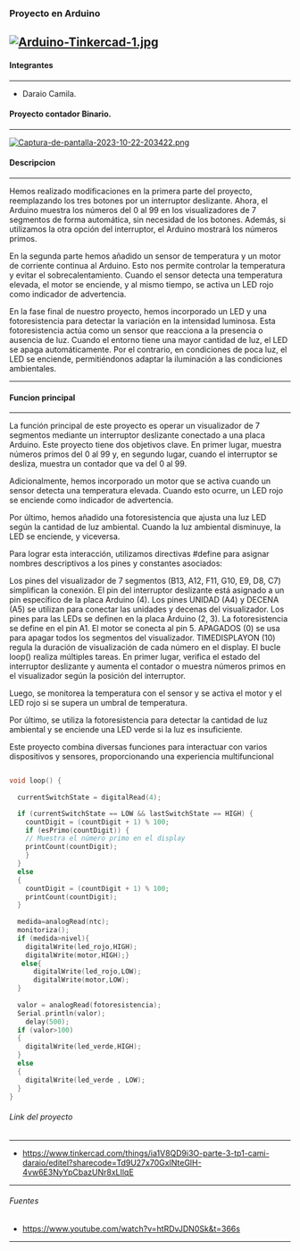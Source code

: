 ### Proyecto en Arduino
[![Arduino-Tinkercad-1.jpg](https://i.postimg.cc/ZKmjNfpC/Arduino-Tinkercad-1.jpg)](https://postimg.cc/XX2wSk2b)
------------

#### Integrantes

------------
- Daraio Camila.


 
#### Proyecto contador Binario.

------------

[![Captura-de-pantalla-2023-10-22-203422.png](https://i.postimg.cc/8CZbgD0v/Captura-de-pantalla-2023-10-22-203422.png)](https://postimg.cc/wtsNhKHx)

####  Descripcion

------------


Hemos realizado modificaciones en la primera parte del proyecto, reemplazando los tres botones por un interruptor deslizante. Ahora, el Arduino muestra los números del 0 al 99 en los visualizadores de 7 segmentos de forma automática, sin necesidad de los botones. Además, si utilizamos la otra opción del interruptor, el Arduino mostrará los números primos.

En la segunda parte hemos añadido un sensor de temperatura y un motor de corriente continua al Arduino. Esto nos permite controlar la temperatura y evitar el sobrecalentamiento. Cuando el sensor detecta una temperatura elevada, el motor se enciende, y al mismo tiempo, se activa un LED rojo como indicador de advertencia.

En la fase final de nuestro proyecto, hemos incorporado un LED y una fotoresistencia para detectar la variación en la intensidad luminosa. Esta fotoresistencia actúa como un sensor que reacciona a la presencia o ausencia de luz. Cuando el entorno tiene una mayor cantidad de luz, el LED se apaga automáticamente. Por el contrario, en condiciones de poca luz, el LED se enciende, permitiéndonos adaptar la iluminación a las condiciones ambientales.

------------


####  Funcion principal

------------


La función principal de este proyecto es operar un visualizador de 7 segmentos mediante un interruptor deslizante conectado a una placa Arduino. Este proyecto tiene dos objetivos clave. En primer lugar, muestra números primos del 0 al 99 y, en segundo lugar, cuando el interruptor se desliza, muestra un contador que va del 0 al 99.

Adicionalmente, hemos incorporado un motor que se activa cuando un sensor detecta una temperatura elevada. Cuando esto ocurre, un LED rojo se enciende como indicador de advertencia.

Por último, hemos añadido una fotoresistencia que ajusta una luz LED según la cantidad de luz ambiental. Cuando la luz ambiental disminuye, la LED se enciende, y viceversa.

Para lograr esta interacción, utilizamos directivas #define para asignar nombres descriptivos a los pines y constantes asociados:

Los pines del visualizador de 7 segmentos (B13, A12, F11, G10, E9, D8, C7) simplifican la conexión.
El pin del interruptor deslizante está asignado a un pin específico de la placa Arduino (4).
Los pines UNIDAD (A4) y DECENA (A5) se utilizan para conectar las unidades y decenas del visualizador.
Los pines para las LEDs se definen en la placa Arduino (2, 3).
La fotoresistencia se define en el pin A1.
El motor se conecta al pin 5.
APAGADOS (0) se usa para apagar todos los segmentos del visualizador.
TIMEDISPLAYON (10) regula la duración de visualización de cada número en el display.
El bucle loop() realiza múltiples tareas. En primer lugar, verifica el estado del interruptor deslizante y aumenta el contador o muestra números primos en el visualizador según la posición del interruptor.

Luego, se monitorea la temperatura con el sensor y se activa el motor y el LED rojo si se supera un umbral de temperatura.

Por último, se utiliza la fotoresistencia para detectar la cantidad de luz ambiental y se enciende una LED verde si la luz es insuficiente.

Este proyecto combina diversas funciones para interactuar con varios dispositivos y sensores, proporcionando una experiencia multifuncional




```cpp

void loop() {
  
  currentSwitchState = digitalRead(4);

  if (currentSwitchState == LOW && lastSwitchState == HIGH) {
    countDigit = (countDigit + 1) % 100;
    if (esPrimo(countDigit)) {
    // Muestra el número primo en el display
    printCount(countDigit);
    }
  } 
  else 
  {  
	countDigit = (countDigit + 1) % 100;
    printCount(countDigit);
  }
  
  medida=analogRead(ntc);
  monitoriza();
  if (medida>nivel){
    digitalWrite(led_rojo,HIGH);
    digitalWrite(motor,HIGH);}
   else{
      digitalWrite(led_rojo,LOW);
      digitalWrite(motor,LOW);
  } 
  
  valor = analogRead(fotoresistencia);
  Serial.println(valor);
    delay(500);
  if (valor>100)
  {
    digitalWrite(led_verde,HIGH);
  }
  else
  {
    digitalWrite(led_verde , LOW);
  }
}
```


###### Link del proyecto

------------

- https://www.tinkercad.com/things/ia1V8QD9i3O-parte-3-tp1-cami-daraio/editel?sharecode=Td9U27x70GxINteGlH-4vw6E3NyYpCbazUNr8xLIlqE


------------

###### Fuentes


- https://www.youtube.com/watch?v=htRDvJDN0Sk&t=366s

------------










